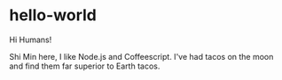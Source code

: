 # hello-world

Hi Humans!

Shi Min here, I like Node.js and Coffeescript.
I've had tacos on the moon and find them far 
superior to Earth tacos.
